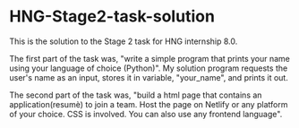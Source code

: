 # HNG-Stage2-task-solution
This is the solution to the Stage 2 task for HNG internship 8.0.

The first part of the task was, "write a simple program that prints your name using your language of choice (Python)". 
My solution program requests the user's name as an input, stores it in variable, "your_name", and prints it out.

The second part of the task was, "build a html page that contains an application(resumè) to join a team. Host the page on Netlify or any platform of your choice. CSS is involved. You can also use any frontend language".
